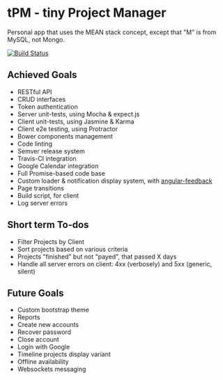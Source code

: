 # tPM - tiny Project Manager

Personal app that uses the MEAN stack concept, except that "M" is from MySQL, not Mongo.

[![Build Status](https://travis-ci.org/andreipfeiffer/tpm.svg?branch=master)](https://travis-ci.org/andreipfeiffer/tpm)

## Achieved Goals

* RESTful API
* CRUD interfaces
* Token authentication
* Server unit-tests, using Mocha & expect.js
* Client unit-tests, using Jasmine & Karma
* Client e2e testing, using Protractor
* Bower components management
* Code linting
* Semver release system
* Travis-CI integration
* Google Calendar integration
* Full Promise-based code base
* Custom loader & notification display system, with [angular-feedback](https://github.com/andreipfeiffer/angular-feedback)
* Page transitions
* Build script, for client
* Log server errors

## Short term To-dos

* Filter Projects by Client
* Sort projects based on various criteria
* Projects "finished" but not "payed", that passed X days
* Handle all server errors on client: 4xx (verbosely) and 5xx (generic, silent)

## Future Goals

* Custom bootstrap theme
* Reports
* Create new accounts
* Recover password
* Close account
* Login with Google
* Timeline projects display variant
* Offline availability
* Websockets messaging
